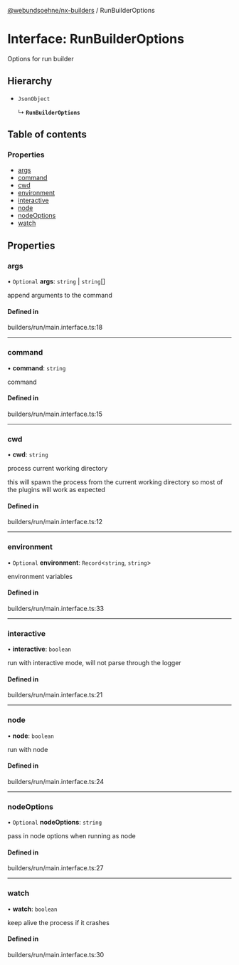 [@webundsoehne/nx-builders](../README.md) / RunBuilderOptions

# Interface: RunBuilderOptions

Options for run builder

## Hierarchy

- `JsonObject`

  ↳ **`RunBuilderOptions`**

## Table of contents

### Properties

- [args](RunBuilderOptions.md#args)
- [command](RunBuilderOptions.md#command)
- [cwd](RunBuilderOptions.md#cwd)
- [environment](RunBuilderOptions.md#environment)
- [interactive](RunBuilderOptions.md#interactive)
- [node](RunBuilderOptions.md#node)
- [nodeOptions](RunBuilderOptions.md#nodeoptions)
- [watch](RunBuilderOptions.md#watch)

## Properties

### args

• `Optional` **args**: `string` \| `string`[]

append arguments to the command

#### Defined in

builders/run/main.interface.ts:18

---

### command

• **command**: `string`

command

#### Defined in

builders/run/main.interface.ts:15

---

### cwd

• **cwd**: `string`

process current working directory

this will spawn the process from the current working directory so most of the plugins will work as expected

#### Defined in

builders/run/main.interface.ts:12

---

### environment

• `Optional` **environment**: `Record`<`string`, `string`\>

environment variables

#### Defined in

builders/run/main.interface.ts:33

---

### interactive

• **interactive**: `boolean`

run with interactive mode, will not parse through the logger

#### Defined in

builders/run/main.interface.ts:21

---

### node

• **node**: `boolean`

run with node

#### Defined in

builders/run/main.interface.ts:24

---

### nodeOptions

• `Optional` **nodeOptions**: `string`

pass in node options when running as node

#### Defined in

builders/run/main.interface.ts:27

---

### watch

• **watch**: `boolean`

keep alive the process if it crashes

#### Defined in

builders/run/main.interface.ts:30
